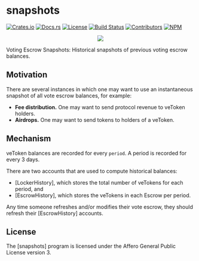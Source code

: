 # snapshots

[![Crates.io](https://img.shields.io/crates/v/snapshots)](https://crates.io/crates/snapshots)
[![Docs.rs](https://img.shields.io/docsrs/snapshots)](https://docs.rs/snapshots)
[![License](https://img.shields.io/crates/l/snapshots)](https://github.com/saber-hq/snapshots/blob/master/LICENSE)
[![Build Status](https://img.shields.io/github/workflow/status/saber-hq/snapshots/E2E/master)](https://github.com/saber-hq/snapshots/actions/workflows/programs-e2e.yml?query=branch%3Amaster)
[![Contributors](https://img.shields.io/github/contributors/saber-hq/snapshots)](https://github.com/saber-hq/snapshots/graphs/contributors)
[![NPM](https://img.shields.io/npm/v/@saberhq/snapshots)](https://www.npmjs.com/package/@saberhq/snapshots)

<p align="center">
    <img src="https://raw.githubusercontent.com/saber-hq/snapshots/master/images/banner.png" />
</p>

Voting Escrow Snapshots: Historical snapshots of previous voting escrow balances.

## Motivation

There are several instances in which one may want to use an instantaneous snapshot of all vote escrow balances, for example:

- **Fee distribution.** One may want to send protocol revenue to veToken holders.
- **Airdrops.** One may want to send tokens to holders of a veToken.

## Mechanism

veToken balances are recorded for every `period`. A period is recorded for every 3 days.

There are two accounts that are used to compute historical balances:

- [LockerHistory], which stores the total number of veTokens for each period, and
- [EscrowHistory], which stores the veTokens in each Escrow per period.

Any time someone refreshes and/or modifies their vote escrow, they should refresh their [EscrowHistory] accounts.

## License

The [snapshots] program is licensed under the Affero General Public License version 3.
